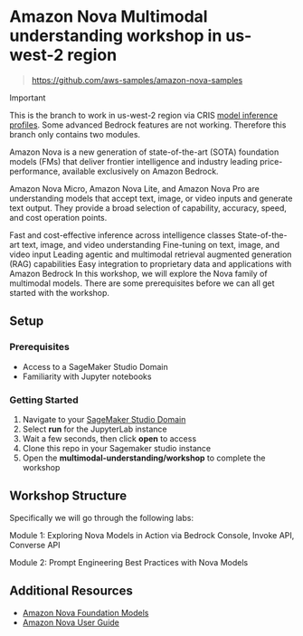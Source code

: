 # Amazon Nova Multimodal understanding workshop in us-west-2 region

> https://github.com/aws-samples/amazon-nova-samples

> [!IMPORTANT]
> This is the branch to work in us-west-2 region via CRIS [model inference profiles](https://docs.aws.amazon.com/bedrock/latest/userguide/inference-profiles-support.html).
> Some advanced Bedrock features are not working. Therefore this branch only contains two modules.

Amazon Nova is a new generation of state-of-the-art (SOTA) foundation models (FMs) that deliver frontier intelligence and industry leading price-performance, available exclusively on Amazon Bedrock.

Amazon Nova Micro, Amazon Nova Lite, and Amazon Nova Pro are understanding models that accept text, image, or video inputs and generate text output. They provide a broad selection of capability, accuracy, speed, and cost operation points.

Fast and cost-effective inference across intelligence classes State-of-the-art text, image, and video understanding
Fine-tuning on text, image, and video input Leading agentic and multimodal retrieval augmented generation (RAG) capabilities
Easy integration to proprietary data and applications with Amazon Bedrock
In this workshop, we will explore the Nova family of multimodal models. There are some prerequisites before we can all get started with the workshop.

## Setup

### Prerequisites

- Access to a SageMaker Studio Domain
- Familiarity with Jupyter notebooks

### Getting Started

1. Navigate to your [SageMaker Studio Domain](https://us-west-2.console.aws.amazon.com/sagemaker/home?region=us-west-2#/studio)
2. Select **run** for the JupyterLab instance
3. Wait a few seconds, then click **open** to access
4. Clone this repo in your Sagemaker studio instance
5. Open the **multimodal-understanding/workshop** to complete the workshop

## Workshop Structure

Specifically we will go through the following labs:

Module 1: Exploring Nova Models in Action via Bedrock Console, Invoke API, Converse API

Module 2: Prompt Engineering Best Practices with Nova Models

## Additional Resources

- [Amazon Nova Foundation Models](https://aws.amazon.com/ai/generative-ai/nova/)
- [Amazon Nova User Guide](https://docs.aws.amazon.com/nova/latest/userguide/what-is-nova.html)

